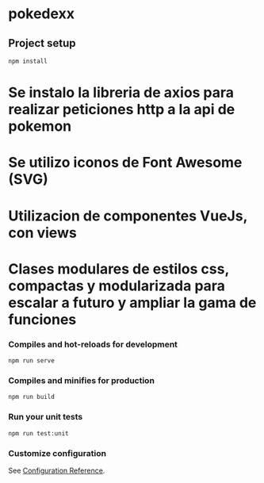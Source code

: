 # pokedexx

## Project setup
```
npm install
```

# Se instalo la libreria de axios para realizar peticiones http a la api de pokemon
# Se utilizo iconos de Font Awesome (SVG)
# Utilizacion de componentes VueJs, con views
# Clases modulares de estilos css, compactas y modularizada para escalar a futuro y ampliar la gama de funciones

### Compiles and hot-reloads for development
```
npm run serve
```

### Compiles and minifies for production
```
npm run build
```

### Run your unit tests
```
npm run test:unit
```

### Customize configuration
See [Configuration Reference](https://cli.vuejs.org/config/).
